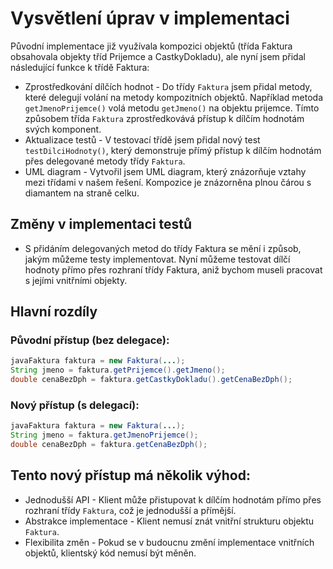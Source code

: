 # Vysvětlení úprav v implementaci
Původní implementace již využívala kompozici objektů (třída Faktura obsahovala objekty tříd Prijemce a CastkyDokladu), ale nyní jsem přidal následující funkce k třídě Faktura:

- Zprostředkování dílčích hodnot - Do třídy `Faktura` jsem přidal metody, které delegují volání na metody kompozitních objektů. Například metoda `getJmenoPrijemce()` volá metodu `getJmeno()` na objektu prijemce. Tímto způsobem třída `Faktura` zprostředkovává přístup k dílčím hodnotám svých komponent.
- Aktualizace testů - V testovací třídě jsem přidal nový test `testDilciHodnoty()`, který demonstruje přímý přístup k dílčím hodnotám přes delegované metody třídy `Faktura`.
- UML diagram - Vytvořil jsem UML diagram, který znázorňuje vztahy mezi třídami v našem řešení. Kompozice je znázorněna plnou čárou s diamantem na straně celku.

## Změny v implementaci testů
- S přidáním delegovaných metod do třídy Faktura se mění i způsob, jakým můžeme testy implementovat. Nyní můžeme testovat dílčí hodnoty přímo přes rozhraní třídy Faktura, aniž bychom museli pracovat s jejími vnitřními objekty.
## Hlavní rozdíly
### Původní přístup (bez delegace):
```java
javaFaktura faktura = new Faktura(...);
String jmeno = faktura.getPrijemce().getJmeno();
double cenaBezDph = faktura.getCastkyDokladu().getCenaBezDph();
```
### Nový přístup (s delegací):
```java
javaFaktura faktura = new Faktura(...);
String jmeno = faktura.getJmenoPrijemce();
double cenaBezDph = faktura.getCenaBezDph();
```
## Tento nový přístup má několik výhod:
- Jednodušší API - Klient může přistupovat k dílčím hodnotám přímo přes rozhraní třídy `Faktura`, což je jednodušší a přímější.
- Abstrakce implementace - Klient nemusí znát vnitřní strukturu objektu `Faktura`.
- Flexibilita změn - Pokud se v budoucnu změní implementace vnitřních objektů, klientský kód nemusí být měněn.